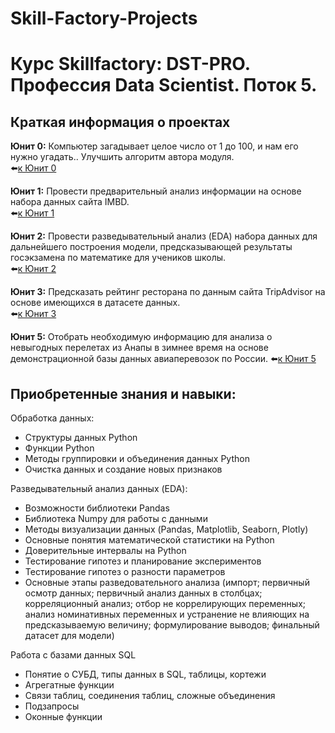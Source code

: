 # Skill-Factory-Projects
# Курс Skillfactory: DST-PRO. Профессия Data Scientist. Поток 5.


## Краткая информация о проектах

**Юнит 0:** Компьютер загадывает целое число от 1 до 100, и нам его нужно угадать.. Улучшить алгоритм автора модуля.   
:arrow_left:[к Юнит 0](https://github.com/HeronFL/Skill-Factory-Projects/tree/master/module_0)

**Юнит 1:** Провести предварительный анализ информации на основе набора данных сайта IMBD.   
:arrow_left:[к Юнит 1](https://github.com/HeronFL/Skill-Factory-Projects/tree/master/module_1)  

**Юнит 2:** Провести разведывательный анализ (EDA) набора данных для дальнейшего построения модели,  предсказывающей результаты госэкзамена по математике для учеников школы.  
:arrow_left:[к Юнит 2](https://github.com/HeronFL/Skill-Factory-Projects/tree/master/module_2)  

**Юнит 3:** Предсказать рейтинг ресторана по данным сайта TripAdvisor на основе имеющихся в датасете данных.  
:arrow_left:[к Юнит 3](https://github.com/HeronFL/Skill-Factory-Projects/tree/master/module_3)

**Юнит 5:** Отобрать необходимую информацию для анализа о невыгодных перелетах из Анапы в зимнее время на основе демонстрационной базы данных авиаперевозок по России.
:arrow_left:[к Юнит 5](https://github.com/HeronFL/Skill-Factory-Projects/tree/master/module_4)


## Приобретенные знания и навыки:

Обработка данных:
- Структуры данных Python
- Функции Python
- Методы группировки и объединения данных Python
- Очистка данных и создание новых признаков

Разведывательный анализ данных (EDA):
- Возможности библиотеки Pandas
- Библиотека Numpy для работы с данными
- Методы визуализации данных (Pandas, Matplotlib, Seaborn, Plotly)
- Основные понятия математической статистики на Python
- Доверительные интервалы на Python
- Тестирование гипотез и планирование экспериментов
- Тестирование гипотез о разности параметров
- Основные этапы разведовательного анализа (импорт; первичный осмотр данных; первичный анализ данных в столбцах; корреляционный анализ; отбор не коррелирующих переменных; анализ номинативных переменных и устранение не влияющих на предсказываемую величину;  формулирование выводов; финальный датасет для модели)

Работа с базами данных SQL
- Понятие о СУБД, типы данных в SQL, таблицы, кортежи
- Агрегатные функции
- Связи таблиц, соединения таблиц, сложные объединения
- Подзапросы
- Оконные функции